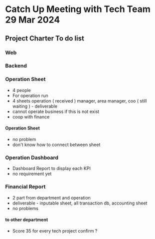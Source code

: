 # Catch Up Meeting with Tech Team 29 Mar 2024

## Project Charter To do list

### Web

### Backend

### Operation Sheet

- 4 people
- For operation run
- 4 sheets operation ( received ) manager, area manager, coo ( still waiting ) - deliverable
- cannot operate business if this is not exist
- coop with finance

#### Operation Sheet

- no problem
- don't know how to connect between sheet

### Operation Dashboard

- Dashboard Report to display each KPI
- no requirement yet

### Financial Report

- 2 part from department and operation
- deliverable - inputable sheet, all transaction db, accounting sheet
- no problems

#### to other department

- Score 35 for every tech project confirm ?
